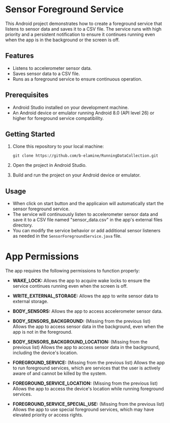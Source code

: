 # Sensor Foreground Service

This Android project demonstrates how to create a foreground service that listens to sensor data and saves it to a CSV file. The service runs with high priority and a persistent notification to ensure it continues running even when the app is in the background or the screen is off.

## Features

- Listens to accelerometer sensor data.
- Saves sensor data to a CSV file.
- Runs as a foreground service to ensure continuous operation.

## Prerequisites

- Android Studio installed on your development machine.
- An Android device or emulator running Android 8.0 (API level 26) or higher for foreground service compatibility.

## Getting Started

1. Clone this repository to your local machine:

    ```
    git clone https://github.com/b-elamine/RunningDataCollection.git
    ```

2. Open the project in Android Studio.

3. Build and run the project on your Android device or emulator.

## Usage

- When click on start button and the applicaion will automatically start the sensor foreground service.
- The service will continuously listen to accelerometer sensor data and save it to a CSV file named "sensor_data.csv" in the app's external files directory.
- You can modify the service behavior or add additional sensor listeners as needed in the `SensorForegroundService.java` file.

# App Permissions

The app requires the following permissions to function properly:

- **WAKE_LOCK:** Allows the app to acquire wake locks to ensure the service continues running even when the screen is off.

- **WRITE_EXTERNAL_STORAGE:** Allows the app to write sensor data to external storage.

- **BODY_SENSORS:** Allows the app to access accelerometer sensor data.

- **BODY_SENSORS_BACKGROUND:** (Missing from the previous list) Allows the app to access sensor data in the background, even when the app is not in the foreground.

- **BODY_SENSORS_BACKGROUND_LOCATION:** (Missing from the previous list) Allows the app to access sensor data in the background, including the device's location.

- **FOREGROUND_SERVICE:** (Missing from the previous list) Allows the app to run foreground services, which are services that the user is actively aware of and cannot be killed by the system.

- **FOREGROUND_SERVICE_LOCATION:** (Missing from the previous list) Allows the app to access the device's location while running foreground services.

- **FOREGROUND_SERVICE_SPECIAL_USE:** (Missing from the previous list) Allows the app to use special foreground services, which may have elevated priority or access rights.
